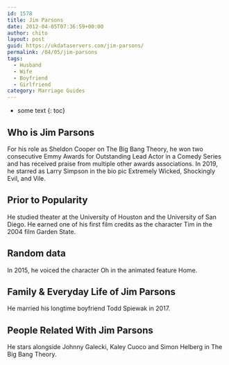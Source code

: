 ```yaml
---
id: 1578
title: Jim Parsons
date: 2012-04-05T07:36:59+00:00
author: chito
layout: post
guid: https://ukdataservers.com/jim-parsons/
permalink: /04/05/jim-parsons
tags:
  - Husband
  - Wife
  - Boyfriend
  - Girlfriend
category: Marriage Guides
---
```


* some text
{: toc}
          
          
## Who is  Jim Parsons
                  
                  
                  
For his role as Sheldon Cooper on The Big Bang Theory, he won two consecutive Emmy Awards for Outstanding Lead Actor in a Comedy Series and has received praise from multiple other awards associations. In 2019, he starred as Larry Simpson in the bio pic Extremely Wicked, Shockingly Evil, and Vile.
                  
                
                
                
## Prior to Popularity 
                  
                  
                  
He studied theater at the University of Houston and the University of San Diego. He earned one of his first film credits as the character Tim in the 2004 film Garden State. 
                  
                
                
                
## Random data 
                  
                  
                  
In 2015, he voiced the character Oh in the animated feature Home. 
                  
                
                
                
## Family & Everyday Life of Jim Parsons
                  
                  
                  
He married his longtime boyfriend Todd Spiewak in 2017.  
                  
                
                
                
## People Related With  Jim Parsons
                  
                  
                  
He stars alongside Johnny Galecki, Kaley Cuoco and Simon Helberg in The Big Bang Theory. 
                  
                
              
            
          
          
          
    
    
  
